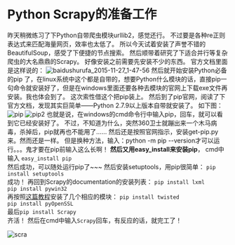 # Python Scrapy的准备工作
昨天稍微练习了下Python自带爬虫模块urllib2，感觉还行。
不过要是各种re正则表达式来匹配海量网页，效率也太低了。
所以今天试着安装了声誉不错的BeautifulSoup，感受了下便捷的节点搜索。
然后顺带着研究了下适合并行等复杂爬虫的大名鼎鼎的Scrapy。
好像安装之前需要先安装不少的东西。
官方文档里面是这样说的：
![baidushurufa_2015-11-27_1-47-56](https://cloud.githubusercontent.com/assets/14041622/11428673/f2000a48-94a8-11e5-9508-4d3c5f6df667.png)
然后就开始安装Python必备的pip 了，在linux系统中这个都是自带的，想要Python什么模块的话，直接pip一句命令就安装好了，但是在windows里面还要各种去模块的官网上下载exe文件再安装。我也体会到了。
这次索性借这个把pip装上。
然后到了pip官网，阅读了下官方文档，发现其实巨简单——Python 2.7.9以上版本自带就安装了。
如下图：
![pip](https://cloud.githubusercontent.com/assets/14041622/11428723/804fa0a6-94a9-11e5-86d4-59d4a7cc02b4.png)
![pip2](https://cloud.githubusercontent.com/assets/14041622/11428724/8053250a-94a9-11e5-9f6c-4cbc3d17199c.png)
也就是说，在windows的cmd命令行中输入pip，回车，就可以看到它已经安装好了。
不过，不知道为什么，突然360卫士就蹦出来一个木马病毒，杀掉后，pip就再也不能用了……
然后还是按照官网指示，安装get-pip.py来。然而还是一样。
但是换种方法，输入：python -m pip --version才可以运行。。。鬼才要在pip前输入这么长啊！
**然后又用easy_install来安装pip**，
cmd中输入
`easy_install pip`  
然后成功，可以随处运行pip了~~~
然后安装setuptools，用pip很简单：
`pip install setuptools`  
成功！
再回到Scrapy的documentation的安装列表：
`pip install lxml`  
`pip install pywin32`  
再按照[这篇教程](http://blog.csdn.net/pleasecallmewhy/article/details/19354723)安装了几个相应的模块：
`pip install twisted`  
`pip install pyOpenSSL`  
最后`pip install Scrapy`  
齐活！
然后在cmd中输入`Scrapy`回车，有反应的话，就完工了！

![scra](https://cloud.githubusercontent.com/assets/14041622/11429408/598c145a-94b2-11e5-9e69-6de029feb5b0.png)
 